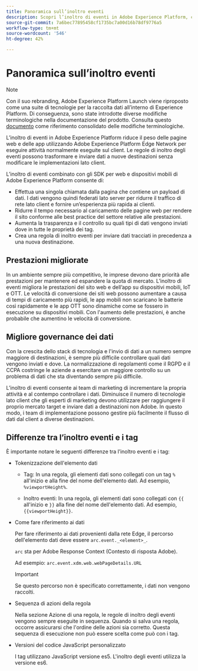 ```yaml
---
title: Panoramica sull’inoltro eventi
description: Scopri l’inoltro di eventi in Adobe Experience Platform, che consente di utilizzare Platform Edge Network per eseguire attività senza modificare l’implementazione dei tag.
source-git-commit: 7a6bec77895458cf1735bc7a00d16b78df9776a5
workflow-type: tm+mt
source-wordcount: '546'
ht-degree: 42%

---
```


# Panoramica sull’inoltro eventi

>[!NOTE]
>
>Con il suo rebranding, Adobe Experience Platform Launch viene riproposto come una suite di tecnologie per la raccolta dati all’interno di Experience Platform. Di conseguenza, sono state introdotte diverse modifiche terminologiche nella documentazione del prodotto. Consulta questo [documento](../../term-updates.md) come riferimento consolidato delle modifiche terminologiche.

L’inoltro di eventi in Adobe Experience Platform riduce il peso delle pagine web e delle app utilizzando Adobe Experience Platform Edge Network per eseguire attività normalmente eseguite sul client. Le regole di inoltro degli eventi possono trasformare e inviare dati a nuove destinazioni senza modificare le implementazioni lato client.

L’inoltro di eventi combinato con gli SDK per web e dispositivi mobili di Adobe Experience Platform consente di:

* Effettua una singola chiamata dalla pagina che contiene un payload di dati. I dati vengono quindi federati lato server per ridurre il traffico di rete lato client e fornire un’esperienza più rapida ai clienti.
* Ridurre il tempo necessario al caricamento delle pagine web per rendere il sito conforme alle best practice del settore relative alle prestazioni.
* Aumenta la trasparenza e il controllo su quali tipi di dati vengono inviati dove in tutte le proprietà dei tag.
* Crea una regola di inoltro eventi per inviare dati tracciati in precedenza a una nuova destinazione.

## Prestazioni migliorate

In un ambiente sempre più competitivo, le imprese devono dare priorità alle prestazioni per mantenere ed espandere la quota di mercato. L’inoltro di eventi migliora le prestazioni del sito web e dell’app su dispositivi mobili, IoT e OTT. Le velocità di conversione dei siti web possono aumentare a causa di tempi di caricamento più rapidi, le app mobili non scaricano le batterie così rapidamente e le app OTT sono dinamiche come se fossero in esecuzione su dispositivi mobili. Con l&#39;aumento delle prestazioni, è anche probabile che aumentino le velocità di conversione.

## Migliore governance dei dati

Con la crescita dello stack di tecnologia e l&#39;invio di dati a un numero sempre maggiore di destinazioni, è sempre più difficile controllare quali dati vengono inviati e dove. La normalizzazione di regolamenti come il RGPD e il CCPA costringe le aziende a esercitare un maggiore controllo su un problema di dati che sta diventando sempre più difficile.

L’inoltro di eventi consente ai team di marketing di incrementare la propria attività e al contempo controllare i dati. Diminuisce il numero di tecnologie lato client che gli esperti di marketing devono utilizzare per raggiungere il proprio mercato target e inviare dati a destinazioni non Adobe. In questo modo, i team di implementazione possono gestire più facilmente il flusso di dati dal client a diverse destinazioni.

## Differenze tra l’inoltro eventi e i tag

È importante notare le seguenti differenze tra l’inoltro eventi e i tag:

* Tokenizzazione dell&#39;elemento dati

   * Tag: In una regola, gli elementi dati sono collegati con un tag `%` all&#39;inizio e alla fine del nome dell&#39;elemento dati. Ad esempio, `%viewportHeight%`.

   * Inoltro eventi: In una regola, gli elementi dati sono collegati con `{{` all&#39;inizio e `}}` alla fine del nome dell&#39;elemento dati. Ad esempio, `{{viewportHeight}}`.

* Come fare riferimento ai dati

   Per fare riferimento ai dati provenienti dalla rete Edge, il percorso dell&#39;elemento dati deve essere `arc.event._<element>_`.

   `arc` sta per Adobe Response Context (Contesto di risposta Adobe).

   Ad esempio: `arc.event.xdm.web.webPageDetails.URL`

   >[!IMPORTANT]
   >
   >Se questo percorso non è specificato correttamente, i dati non vengono raccolti.


* Sequenza di azioni della regola

   Nella sezione Azione di una regola, le regole di inoltro degli eventi vengono sempre eseguite in sequenza. Quando si salva una regola, occorre assicurarsi che l&#39;ordine delle azioni sia corretto. Questa sequenza di esecuzione non può essere scelta come può con i tag.

* Versioni del codice JavaScript personalizzato

   I tag utilizzano JavaScript versione es5. L&#39;inoltro degli eventi utilizza la versione es6.

<!--doc Adobe Cloud Connector extension, get from Jon-->

